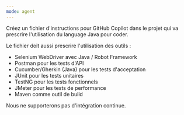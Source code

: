 ```yaml
---
mode: agent
---
```

Créez un fichier d'instructions pour GitHub Copilot dans le projet qui va prescrire l'utilisation du language Java pour coder.

Le fichier doit aussi prescrire l'utilisation des outils :
- Selenium WebDriver avec Java / Robot Framework
- Postman pour les tests d'API
- Cucumber/Gherkin (Java) pour les tests d'acceptation
- JUnit pour les tests unitaires
- TestNG pour les tests fonctionnels
- JMeter pour les tests de performance
- Maven comme outil de build

Nous ne supporterons pas d'intégration continue.

